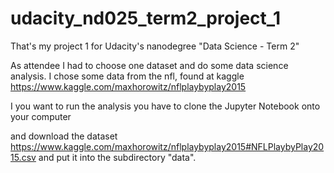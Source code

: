# udacity_nd025_term2_project_1
That's my project 1 for Udacity's nanodegree "Data Science - Term 2"

As attendee I had to choose one dataset and do some data science analysis. 
I chose some data from the nfl, found at kaggle https://www.kaggle.com/maxhorowitz/nflplaybyplay2015

I you want to run the analysis you have to clone the Jupyter Notebook onto your computer

and download the dataset https://www.kaggle.com/maxhorowitz/nflplaybyplay2015#NFLPlaybyPlay2015.csv and put it into the subdirectory "data".

